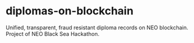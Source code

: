 # diplomas-on-blockchain
Unified, transparent, fraud resistant diploma records on NEO blockchain. Project of NEO Black Sea Hackathon.
